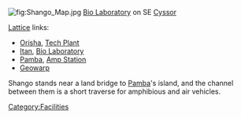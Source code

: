 ![](Shango_Map.jpg "fig:Shango_Map.jpg") [Bio
Laboratory](Bio_Laboratory "wikilink") on SE [Cyssor](Cyssor "wikilink")

[Lattice](Lattice "wikilink") links:

-   [Orisha](Orisha "wikilink"), [Tech Plant](Tech_Plant "wikilink")
-   [Itan](Itan "wikilink"), [Bio Laboratory](Bio_Laboratory "wikilink")
-   [Pamba](Pamba "wikilink"), [Amp Station](Amp_Station "wikilink")
-   [Geowarp](Geowarp "wikilink")

Shango stands near a land bridge to [Pamba](Pamba "wikilink")'s island,
and the channel between them is a short traverse for amphibious and air
vehicles.

[Category:Facilities](Category:Facilities "wikilink")